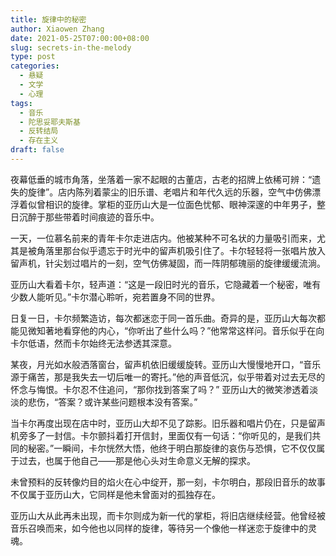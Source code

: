 ```yaml
---
title: 旋律中的秘密
author: Xiaowen Zhang
date: 2021-05-25T07:00:00+08:00
slug: secrets-in-the-melody
type: post
categories:
  - 悬疑
  - 文学
  - 心理
tags:
  - 音乐
  - 陀思妥耶夫斯基
  - 反转结局
  - 存在主义
draft: false
---
```


夜幕低垂的城市角落，坐落着一家不起眼的古董店，古老的招牌上依稀可辨：“遗失的旋律”。店内陈列着蒙尘的旧乐谱、老唱片和年代久远的乐器，空气中仿佛漂浮着似曾相识的旋律。掌柜的亚历山大是一位面色忧郁、眼神深邃的中年男子，整日沉醉于那些带着时间痕迹的音乐中。

一天，一位慕名前来的青年卡尔走进店内。他被某种不可名状的力量吸引而来，尤其是被角落里那台似乎遗忘于时光中的留声机吸引住了。卡尔轻轻将一张唱片放入留声机，针尖划过唱片的一刻，空气仿佛凝固，而一阵阴郁瑰丽的旋律缓缓流淌。

亚历山大看着卡尔，轻声道：“这是一段旧时光的音乐，它隐藏着一个秘密，唯有少数人能听见。”卡尔潜心聆听，宛若置身不同的世界。

日复一日，卡尔频繁造访，每次都迷恋于同一首乐曲。奇异的是，亚历山大每次都能见微知著地看穿他的内心，“你听出了些什么吗？”他常常这样问。音乐似乎在向卡尔低语，然而卡尔始终无法参透其深意。

某夜，月光如水般洒落窗台，留声机依旧缓缓旋转。亚历山大慢慢地开口，“音乐源于痛苦，那是我失去一切后唯一的寄托。”他的声音低沉，似乎带着对过去无尽的怀念与悔恨。卡尔忍不住追问，“那你找到答案了吗？” 亚历山大的微笑渗透着淡淡的悲伤，“答案？或许某些问题根本没有答案。”

当卡尔再度出现在店中时，亚历山大却不见了踪影。旧乐器和唱片仍在，只是留声机旁多了一封信。卡尔颤抖着打开信封，里面仅有一句话：“你听见的，是我们共同的秘密。”一瞬间，卡尔恍然大悟，他终于明白那旋律的哀伤与恐惧，它不仅仅属于过去，也属于他自己——那是他心头对生命意义无解的探求。

未曾预料的反转像灼目的焰火在心中绽开，那一刻，卡尔明白，那段旧音乐的故事不仅属于亚历山大，它同样是他未曾面对的孤独存在。

亚历山大从此再未出现，而卡尔则成为新一代的掌柜，将旧店继续经营。他曾经被音乐召唤而来，如今他也以同样的旋律，等待另一个像他一样迷恋于旋律中的灵魂。